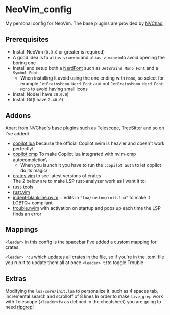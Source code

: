 # NeoVim_config
My personal config for NeoVim. The base plugins are provided by [NVChad](https://nvchad.com)

## Prerequisites
- Install NeoVim (`0.9.0` or greater is required)
- A good idea is to `alias vi=nvim` and `alias vim=nvim`to avoid opening the boring one
- Install and setup both a [NerdFont](https://www.nerdfonts.com) such as `JetBrains Mono Font` and a `Symbol Font`
  - When installing it avoid using the one ending with `Mono`, so select for example `JetBrainsMono Nerd Font` and not `JetBrainsMono Nerd Font Mono` to avoid having small icons
- Install Node(I have `20.0.0`)
- Install Git(I have `2.40.0`)
## Addons
Apart from NVChad's base plugins such as Telescope, TreeSitter and so on I've added\

* [copilot.lua](https://github.com/zbirenbaum/copilot.lua) because the official Copilot.nvim is heavier and doesn't work perfectly\
* [copilot.cmp](https://github.com/zbirenbaum/copilot-cmp) To make Copilot.lua integrated with nvim-cmp autocompletion\
  * When you launch it you have to run the `:Copilot auth` to let copilot do its magic\
* [crates.vim](https://github.com/Saecki/crates.nvim) to see latest versions of crates\
The 2 below are to make LSP rust-analyzer work as I want it to:
* [rust-tools](https://github.com/simrat39/rust-tools.nvim)
* [rust.vim](https://github.com/rust-lang/rust.vim)
* [indent-blankline.nvim](https://github.com/lukas-reineke/indent-blankline.nvim) + edits in `"lua/custom/init.lua"` to make it LGBTQ+ compliant
* [trouble.nvim](https://github.com/folke/trouble.nvim) with activation on startup and pops up each time the LSP finds an error


## Mappings
`<leader>` in this config is the  spacebar
I've added a custom mapping for crates.   

`<leader> rcu` which updates all crates in the file, so if you're in the .toml file you run it to update them all at once
`<leader> tt`to toggle Trouble


## Extras
Modifying the `lua/core/init.lua` to personalize it, such as 4 spaces tab, incremental search and scrolloff of 8 lines
In order to make `live_grep` work with Telescope (`<leader>fw` as defined in the cheatsheet) you are going to need [ripgrep](https://github.com/BurntSushi/ripgrep)!

